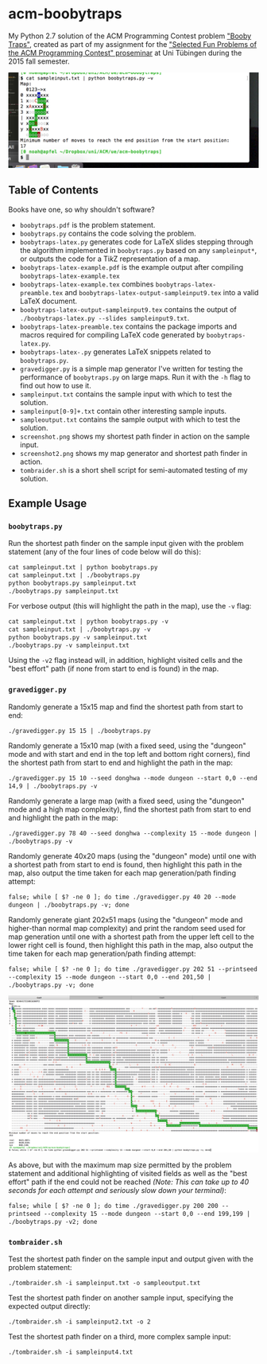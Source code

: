# acm-boobytraps

My Python 2.7 solution of the ACM Programming Contest problem ["Booby Traps"](https://icpcarchive.ecs.baylor.edu/index.php?option=com_onlinejudge&Itemid=8&category=258&page=show_problem&problem=1649), created as part of my assignment for the ["Selected Fun Problems of the ACM Programming Contest" proseminar](http://db.inf.uni-tuebingen.de/teaching/SelectedFunProblemsoftheACMProgrammingContest-Proseminar-WS2015-2016.html) at Uni Tübingen during the 2015 fall semester.

![screenshot](https://github.com/doersino/acm-boobytraps/raw/master/screenshot.png)

## Table of Contents
Books have one, so why shouldn't software?

* `boobytraps.pdf` is the problem statement.
* `boobytraps.py` contains the code solving the problem.
* `boobytraps-latex.py` generates code for LaTeX slides stepping through the algorithm implemented in `boobytraps.py` based on any `sampleinput*`, or outputs the code for a Ti*k*Z representation of a map.
* `boobytraps-latex-example.pdf` is the example output after compiling `boobytraps-latex-example.tex`
* `boobytraps-latex-example.tex` combines `boobytraps-latex-preamble.tex` and `boobytraps-latex-output-sampleinput9.tex` into a valid LaTeX document.
* `boobytraps-latex-output-sampleinput9.tex` contains the output of `./boobytraps-latex.py --slides sampleinput9.txt`.
* `boobytraps-latex-preamble.tex` contains the package imports and macros required for compiling LaTeX code generated by `boobytraps-latex.py`.
* `boobytraps-latex-.py` generates LaTeX snippets related to `boobytraps.py`.
* `gravedigger.py` is a simple map generator I've written for testing the performance of `boobytraps.py` on large maps. Run it with the `-h` flag to find out how to use it.
* `sampleinput.txt` contains the sample input with which to test the solution.
* `sampleinput[0-9]+.txt` contain other interesting sample inputs.
* `sampleoutput.txt` contains the sample output with which to test the solution.
* `screenshot.png` shows my shortest path finder in action on the sample input.
* `screenshot2.png` shows my map generator and shortest path finder in action.
* `tombraider.sh` is a short shell script for semi-automated testing of my solution.

## Example Usage

### `boobytraps.py`
Run the shortest path finder on the sample input given with the problem statement (any of the four lines of code below will do this):
```
cat sampleinput.txt | python boobytraps.py
cat sampleinput.txt | ./boobytraps.py
python boobytraps.py sampleinput.txt
./boobytraps.py sampleinput.txt
```

For verbose output (this will highlight the path in the map), use the `-v` flag:
```
cat sampleinput.txt | python boobytraps.py -v
cat sampleinput.txt | ./boobytraps.py -v
python boobytraps.py -v sampleinput.txt
./boobytraps.py -v sampleinput.txt
```
Using the `-v2` flag instead will, in addition, highlight visited cells and the "best effort" path (if none from start to end is found) in the map.

### `gravedigger.py`

Randomly generate a 15x15 map and find the shortest path from start to end:
```
./gravedigger.py 15 15 | ./boobytraps.py
```

Randomly generate a 15x10 map (with a fixed seed, using the "dungeon" mode and with start and end in the top left and bottom right corners), find the shortest path from start to end and highlight the path in the map:
```
./gravedigger.py 15 10 --seed donghwa --mode dungeon --start 0,0 --end 14,9 | ./boobytraps.py -v
```

Randomly generate a large map (with a fixed seed, using the "dungeon" mode and a high map complexity), find the shortest path from start to end and highlight the path in the map:
```
./gravedigger.py 78 40 --seed donghwa --complexity 15 --mode dungeon | ./boobytraps.py -v
```

Randomly generate 40x20 maps (using the "dungeon" mode) until one with a shortest path from start to end is found, then highlight this path in the map, also output the time taken for each map generation/path finding attempt:
```
false; while [ $? -ne 0 ]; do time ./gravedigger.py 40 20 --mode dungeon | ./boobytraps.py -v; done
```

Randomly generate giant 202x51 maps (using the "dungeon" mode and higher-than normal map complexity) and print the random seed used for map generation until one with a shortest path from the upper left cell to the lower right cell is found, then highlight this path in the map, also output the time taken for each map generation/path finding attempt:
```
false; while [ $? -ne 0 ]; do time ./gravedigger.py 202 51 --printseed --complexity 15 --mode dungeon --start 0,0 --end 201,50 | ./boobytraps.py -v; done
```

![screenshot2](https://github.com/doersino/acm-boobytraps/raw/master/screenshot2.png)

As above, but with the maximum map size permitted by the problem statement and additional highlighting of visited fields as well as the "best effort" path if the end could not be reached *(Note: This can take up to 40 seconds for each attempt and seriously slow down your terminal)*:
```
false; while [ $? -ne 0 ]; do time ./gravedigger.py 200 200 --printseed --complexity 15 --mode dungeon --start 0,0 --end 199,199 | ./boobytraps.py -v2; done
```

### `tombraider.sh`

Test the shortest path finder on the sample input and output given with the problem statement:
```
./tombraider.sh -i sampleinput.txt -o sampleoutput.txt
```

Test the shortest path finder on another sample input, specifying the expected output directly:
```
./tombraider.sh -i sampleinput2.txt -o 2
```

Test the shortest path finder on a third, more complex sample input:
```
./tombraider.sh -i sampleinput4.txt
```
